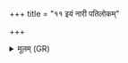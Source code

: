 +++
title = "११ इयं नारी पतिलोकम्"

+++
<details><summary>मूलम् (GR)</summary>

इयं नारी पतिलोकं गृणाना  
नि पद्यत उप त्वा मर्त्य प्रेतम् ।  
धर्मं पुराणम् अनुपालयन्ती  
तस्यै प्रजां द्रविणं चेह धेहि ॥
</details>